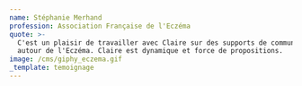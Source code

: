 ```yaml
---
name: Stéphanie Merhand
profession: Association Française de l'Eczéma
quote: >-
  C'est un plaisir de travailler avec Claire sur des supports de communication
  autour de l'Eczéma. Claire est dynamique et force de propositions.
image: /cms/giphy_eczema.gif
_template: temoignage
---
```



